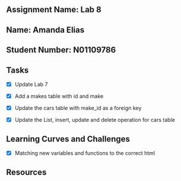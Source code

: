 ## Assignment Name: Lab 8
## Name: Amanda Elias
## Student Number: N01109786

## Tasks
-[x] Update Lab 7
-[x] Add a makes table with id and make
-[x] Update the cars table with make_id as a foreign key
-[x] Update the List, insert, update and delete operation for cars table


## Learning Curves and Challenges
-[x] Matching new variables and functions to the correct html 

## Resources
